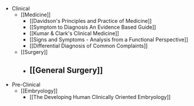 - Clinical
	- [[Medicine]]
		- [[Davidson's Principles and Practice of Medicine]]
		- [[Symptom to Diagnosis An Evidence Based Guide]]
		- [[Kumar & Clark's Clinical Medicine]]
		- [[Signs and Symptoms - Analysis from a Functional Perspective]]
		- [[Differential Diagnosis of Common Complaints]]
	- [[Surgery]]
		- [[General Surgery]]
			-
- Pre-Clinical
	- [[Embryology]]
		- [[The Developing Human Clinically Oriented Embryology]]
